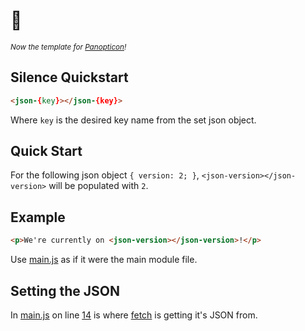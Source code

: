 # 🤫

_<small>Now the template for [Panopticon](https://github.com/antiPhaseDomain/Panopticon)!</small>_

## Silence Quickstart

```html
<json-{key}></json-{key}>
```
Where `key` is the desired key name from the set json object.

## Quick Start

For the following json object ` { version: 2; } `, `<json-version></json-version>` will be populated with `2`.

## Example

```html
<p>We're currently on <json-version></json-version>!</p>
```

Use [main.js](https://github.com/antiPhaseDomain/Silence/blob/master/assets/scripts/main.js) as if it were the main module file. 

## Setting the JSON

In [main.js](https://github.com/antiPhaseDomain/Silence/blob/master/assets/scripts/main.js) on line [14](https://github.com/antiPhaseDomain/Silence/blob/master/assets/scripts/main.js#L14) is where [fetch](https://css-tricks.com/using-fetch/) is getting it's JSON from.



